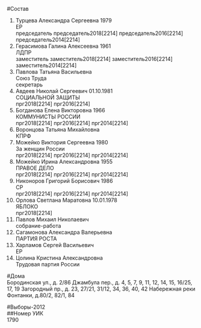 #Состав  
1. Турцева Александра Сергеевна 1979  
    ЕР  
    председатель председатель2018[2214] председатель2016[2214] председатель2014[2214]  
2. Герасимова Галина Алексеевна 1961  
    ЛДПР  
    заместитель заместитель2018[2214] заместитель2016[2214] заместитель2014[2214]  
3. Павлова Татьяна Васильевна  
    Союз Труда  
    секретарь  
4. Авдеев Николай Сергеевич 01.10.1981  
    СОЦИАЛЬНОЙ ЗАЩИТЫ  
    прг2018[2214] прг2016[2214]  
5. Богданова Елена Викторовна 1966  
    КОММУНИСТЫ РОССИИ  
    прг2018[2214] прг2016[2214] прг2014[2214]  
6. Воронцова Татьяна Михайловна  
    КПРФ  
7. Можейко Виктория Сергеевна 1980  
    За женщин России  
    прг2018[2214] прг2016[2214] прг2014[2214]  
8. Можейко Ирина Александровна 1955  
    ПРАВОЕ ДЕЛО  
    прг2018[2214] прг2016[2214] прг2014[2214]  
9. Никоноров Григорий Борисович 1986  
    СР  
    прг2018[2214] прг2016[2214] прг2014[2214]  
10. Орлова Светлана Маратовна 10.01.1978  
    ЯБЛОКО  
    прг2018[2214]  
11. Павлов Михаил Николаевич  
    собрание-работа  
12. Сагамонова Александра Валерьевна  
    ПАРТИЯ РОСТА  
13. Харламов Сергей Васильевич  
    ЕР  
14. Цолина Кристина Александровна  
    Трудовая партия России  
  
#Дома  
Бородинская ул., д. 2/86 Джамбула пер., д. 4, 5, 7, 9, 11, 12, 14, 15, 16/25, 17, 19 Загородный пр., д. 23, 27/21, 31/12, 34, 36, 40, 42 Набережная реки Фонтанки, д.80/2, 82/1, 84  
  
#Выборы-2012  
##Номер УИК  
1790  

